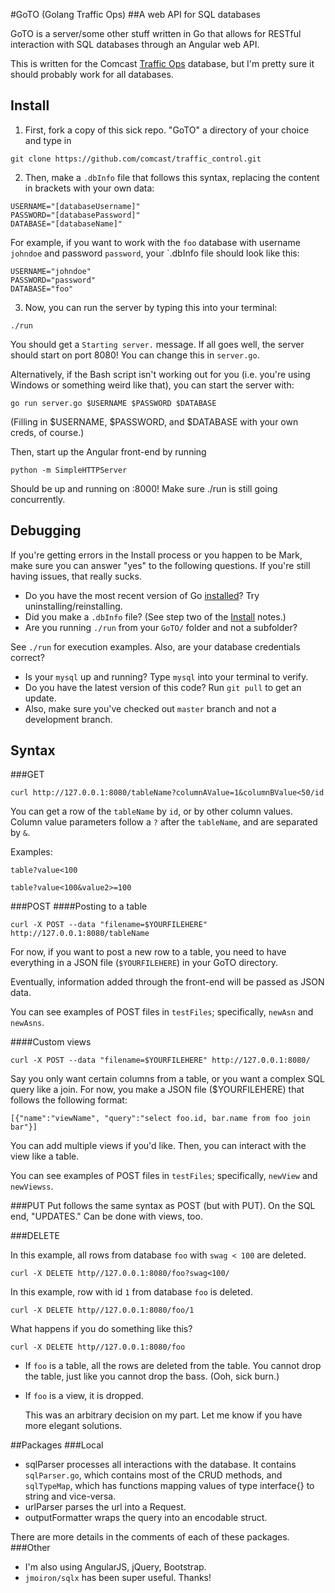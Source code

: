 #GoTO (Golang Traffic Ops)
##A web API for SQL databases

GoTO is a server/some other stuff written in Go that allows for RESTful interaction with SQL databases through an Angular web API.

This is written for the Comcast [Traffic Ops](http://traffic-control-cdn.net/docs/latest/development/traffic_ops.html) database, but I'm pretty sure it should probably work for all databases.

## Install

1. First, fork a copy of this sick repo. "GoTO" a directory of your choice and type in

```
git clone https://github.com/comcast/traffic_control.git

```
2. Then, make a `.dbInfo` file that follows this syntax, 
  replacing the content in brackets with your own data:
  ```
  USERNAME="[databaseUsername]"
  PASSWORD="[databasePassword]"
  DATABASE="[databaseName]"
  ```
  For example, if you want to work with the `foo` database with username `johndoe` and password `password`, 
  your `.dbInfo file should look like this:
  ```
  USERNAME="johndoe"
  PASSWORD="password"
  DATABASE="foo"
  ```
  3. Now, you can run the server by typing this into your terminal:
  ```
  ./run
  ```
  You should get a `Starting server.` message. If all goes well, the server should start on port 8080! You can change this in `server.go`.

  Alternatively, if the Bash script isn't working out for you (i.e. you're using Windows or something weird like that), you can start the server with:
  ```
  go run server.go $USERNAME $PASSWORD $DATABASE
  ```
(Filling in $USERNAME, $PASSWORD, and $DATABASE with your own creds, of course.)

  Then, start up the Angular front-end by running
  ```
  python -m SimpleHTTPServer
  ```

  Should be up and running on :8000! Make sure ./run is still going concurrently.

## Debugging
  If you're getting errors in the Install process or you happen to be Mark, make sure you can answer "yes" to
  the following questions. If you're still having issues, that really sucks.
  * Do you have the most recent version of Go [installed](https://golang.org/doc/install)? Try uninstalling/reinstalling.
  * Did you make a `.dbInfo` file? (See step two of the [Install](http://github.com/cjqian/GoTO#install) notes.)
  * Are you running `./run` from your `GoTO/` folder and not a subfolder?

  See `./run` for execution examples. Also, are your database credentials correct?
  * Is your `mysql` up and running? Type `mysql` into your terminal to verify.
  * Do you have the latest version of this code? Run `git pull` to get an update. 
  * Also, make sure you've checked out `master` branch and not a development branch.

## Syntax 
###GET 
  ```
  curl http://127.0.0.1:8080/tableName?columnAValue=1&columnBValue<50/id
  ```
  You can get a row of the `tableName` by `id`, or by other column values. 
  Column value parameters follow a `?` after the `tableName`, and are separated by `&`. 

  Examples:
  ```
  table?value<100
  ```

  ```
  table?value<100&value2>=100
  ```
###POST
####Posting to a table
  ```
  curl -X POST --data "filename=$YOURFILEHERE" http://127.0.0.1:8080/tableName
  ```
For now, if you want to post a new row to a table, you need to have everything in a JSON file (`$YOURFILEHERE`)
  in your GoTO directory.

  Eventually, information added through the front-end will be passed as JSON data. 

  You can see examples of POST files in `testFiles`; specifically, `newAsn` and `newAsns`.

####Custom views
  ```
  curl -X POST --data "filename=$YOURFILEHERE" http://127.0.0.1:8080/
  ```

  Say you only want certain columns from a table, or you want a complex SQL query like a join.
  For now, you make a JSON file ($YOURFILEHERE) that follows the following format:
  ```
  [{"name":"viewName", "query":"select foo.id, bar.name from foo join bar"}]
  ```
  You can add multiple views if you'd like. Then, you can interact with the view like a table.

  You can see examples of POST files in `testFiles`; specifically, `newView` and `newViewss`.

###PUT
  Put follows the same syntax as POST (but with PUT). On the SQL end, "UPDATES." Can be done with views, too.

###DELETE

  In this example, all rows from database `foo` with `swag < 100` are deleted. 
  ```
  curl -X DELETE http//127.0.0.1:8080/foo?swag<100/
  ```

  In this example,  row with id `1` from database `foo` is deleted. 
  ```
  curl -X DELETE http//127.0.0.1:8080/foo/1
  ```

  What happens if you do something like this?
  ```
  curl -X DELETE http//127.0.0.1:8080/foo
  ```

* If `foo` is a table, all the rows are deleted from the table. You cannot drop the table, just like you cannot drop the bass. (Ooh, sick burn.)
* If `foo` is a view, it is dropped.

  This was an arbitrary decision on my part. Let me know if you have more elegant solutions.

##Packages
###Local
  * sqlParser processes all interactions with the database. It contains `sqlParser.go`, which contains most of the CRUD methods, and `sqlTypeMap`, which has functions mapping values of type interface{} to string and vice-versa.
  * urlParser parses the url into a Request.
  * outputFormatter wraps the query into an encodable struct.

  There are more details in the comments of each of these packages.
###Other
  * I'm also using AngularJS, jQuery, Bootstrap.
  * `jmoiron/sqlx` has been super useful. Thanks!
